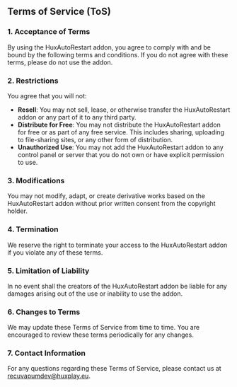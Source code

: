 ## Terms of Service (ToS)

### 1. Acceptance of Terms
By using the HuxAutoRestart addon, you agree to comply with and be bound by the following terms and conditions. If you do not agree with these terms, please do not use the addon.

### 2. Restrictions
You agree that you will not:

- **Resell**: You may not sell, lease, or otherwise transfer the HuxAutoRestart addon or any part of it to any third party.
- **Distribute for Free**: You may not distribute the HuxAutoRestart addon for free or as part of any free service. This includes sharing, uploading to file-sharing sites, or any other form of distribution.
- **Unauthorized Use**: You may not add the HuxAutoRestart addon to any control panel or server that you do not own or have explicit permission to use.

### 3. Modifications
You may not modify, adapt, or create derivative works based on the HuxAutoRestart addon without prior written consent from the copyright holder.

### 4. Termination
We reserve the right to terminate your access to the HuxAutoRestart addon if you violate any of these terms.

### 5. Limitation of Liability
In no event shall the creators of the HuxAutoRestart addon be liable for any damages arising out of the use or inability to use the addon.

### 6. Changes to Terms
We may update these Terms of Service from time to time. You are encouraged to review these terms periodically for any changes.

### 7. Contact Information
For any questions regarding these Terms of Service, please contact us at recuvapumdev@huxplay.eu.
